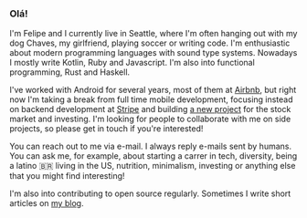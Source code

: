 ### Olá!

I'm Felipe and I currently live in Seattle, where I'm often hanging out with my dog Chaves, 
my girlfriend, playing soccer or writing code. I'm enthusiastic about modern programming 
languages with sound type systems. Nowadays I mostly write Kotlin, Ruby and Javascript.
I'm also into functional programming, Rust and Haskell.

I've worked with Android for several years, most of them at [Airbnb](https://airbnb.com), 
but right now I'm taking a break from full time mobile development, focusing instead on 
backend development at [Stripe](https://stripe.com) and building [a new project](https://stocks.dog) 
for the stock market and investing. I'm looking for people to collaborate with me on 
side projects, so please get in touch if you're interested!

You can reach out to me via e-mail. I always reply e-mails sent by humans. You can ask 
me, for example, about starting a carrer in tech, diversity, being a latino 🇧🇷 living in the 
US, nutrition, minimalism, investing or anything else that you might find interesting!

I'm also into contributing to open source regularly. Sometimes I write short articles on 
[my blog](https://felipecsl.com).

<!--
**felipecsl/felipecsl** is a ✨ _special_ ✨ repository because its `README.md` (this file) appears on your GitHub profile.

Here are some ideas to get you started:

- 🔭 I’m currently working on ...
- 🌱 I’m currently learning ...
- 👯 I’m looking to collaborate on ...
- 🤔 I’m looking for help with ...
- 💬 Ask me about ...
- 📫 How to reach me: ...
- 😄 Pronouns: ...
- ⚡ Fun fact: ...
-->
